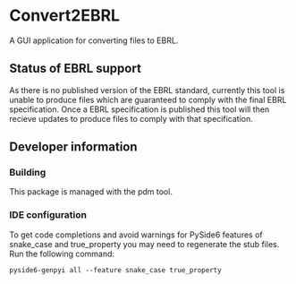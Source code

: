 # Convert2EBRL

A GUI application for converting files to EBRL.

## Status of EBRL support

As there is no published version of the EBRL standard, currently this tool is unable to produce files which are guaranteed to comply with the final EBRL specification. Once a EBRL specification is published this tool will then recieve updates to produce files to comply with that specification.

## Developer information

### Building

This package is managed with the pdm tool.

### IDE configuration

To get code completions and avoid warnings for PySide6 features of snake_case and true_property you may need to regenerate the stub files. Run the following command:
```commandline
pyside6-genpyi all --feature snake_case true_property
```